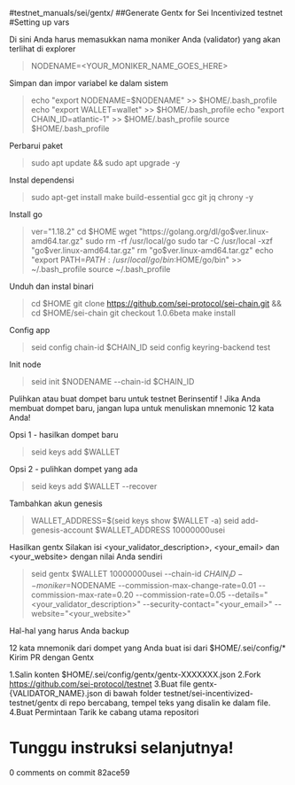 #testnet_manuals/sei/gentx/
##Generate Gentx for Sei Incentivized testnet
#Setting up vars

Di sini Anda harus memasukkan nama moniker Anda (validator) yang akan terlihat di explorer

> NODENAME=<YOUR_MONIKER_NAME_GOES_HERE>


Simpan dan impor variabel ke dalam sistem

> echo "export NODENAME=$NODENAME" >> $HOME/.bash_profile echo "export WALLET=wallet" >> $HOME/.bash_profile echo "export CHAIN_ID=atlantic-1" >> $HOME/.bash_profile source $HOME/.bash_profile


Perbarui paket

> sudo apt update && sudo apt upgrade -y


Instal dependensi

> sudo apt-get install make build-essential gcc git jq chrony -y


Install go

> ver="1.18.2" cd $HOME wget "https://golang.org/dl/go$ver.linux-amd64.tar.gz" sudo rm -rf /usr/local/go sudo tar -C /usr/local -xzf "go$ver.linux-amd64.tar.gz" rm "go$ver.linux-amd64.tar.gz" echo "export PATH=$PATH:/usr/local/go/bin:$HOME/go/bin" >> ~/.bash_profile source ~/.bash_profile


Unduh dan instal binari

> cd $HOME git clone https://github.com/sei-protocol/sei-chain.git && cd $HOME/sei-chain git checkout 1.0.6beta make install


Config app

> seid config chain-id $CHAIN_ID seid config keyring-backend test


Init node

> seid init $NODENAME --chain-id $CHAIN_ID


Pulihkan atau buat dompet baru untuk testnet Berinsentif ! Jika Anda membuat dompet baru, jangan lupa untuk menuliskan mnemonic 12 kata Anda!

Opsi 1 - hasilkan dompet baru
> seid keys add $WALLET

Opsi 2 - pulihkan dompet yang ada
> seid keys add $WALLET --recover


Tambahkan akun genesis

> WALLET_ADDRESS=$(seid keys show $WALLET -a) seid add-genesis-account $WALLET_ADDRESS 10000000usei



Hasilkan gentx Silakan isi <your_validator_description>, <your_email> dan <your_website> dengan nilai Anda sendiri

> seid gentx $WALLET 10000000usei
> --chain-id $CHAIN_ID
> --moniker=$NODENAME
> --commission-max-change-rate=0.01
> --commission-max-rate=0.20
> --commission-rate=0.05
> --details="<your_validator_description>"
> --security-contact="<your_email>"
> --website="<your_website>"


Hal-hal yang harus Anda backup

12 kata mnemonik dari dompet yang Anda buat
isi dari $HOME/.sei/config/*
Kirim PR dengan Gentx

1.Salin konten $HOME/.sei/config/gentx/gentx-XXXXXXX.json 
2.Fork https://github.com/sei-protocol/testnet 
3.Buat file gentx-{VALIDATOR_NAME}.json di bawah folder testnet/sei-incentivized-testnet/gentx di repo bercabang, tempel teks yang disalin ke dalam file. 
4.Buat Permintaan Tarik ke cabang utama repositori

# Tunggu instruksi selanjutnya!
0 comments on commit 82ace59
